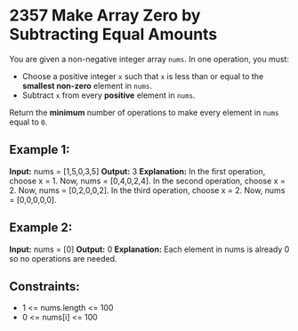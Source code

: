 # 2357 Make Array Zero by Subtracting Equal Amounts

You are given a non-negative integer array ```nums```. In one operation, you must:

 - Choose a positive integer ```x``` such that ```x``` is less than or equal to the **smallest non-zero** element in ```nums```.
 - Subtract ```x``` from every **positive** element in ```nums```.

Return the **minimum** number of operations to make every element in ```nums``` equal to ```0```.

## Example 1:

**Input:** nums = [1,5,0,3,5]
**Output:** 3
**Explanation:**
In the first operation, choose x = 1. Now, nums = [0,4,0,2,4].
In the second operation, choose x = 2. Now, nums = [0,2,0,0,2].
In the third operation, choose x = 2. Now, nums = [0,0,0,0,0].

## Example 2:

**Input:** nums = [0]
**Output:** 0
**Explanation:** Each element in nums is already 0 so no operations are needed.

 

## Constraints:

 - 1 <= nums.length <= 100
 - 0 <= nums[i] <= 100


